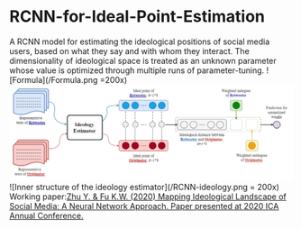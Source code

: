 # RCNN-for-Ideal-Point-Estimation
A RCNN model for estimating the ideological positions of social media users, based on what they say and with whom they interact. The dimensionality of ideological space is treated as an unknown parameter whose value is optimized through multiple runs of parameter-tuning.
![Formula](/Formula.png =200x)
![General framework](/general_framework.png)
![Inner structure of the ideology estimator](/RCNN-ideology.png = 200x)
Working paper:[Zhu Y. & Fu K.W. (2020) Mapping Ideological Landscape of Social Media: A Neural Network Approach. Paper presented at 2020 ICA Annual Conference.](/Yuner%20Zhu%20&%20KW%20FU_Mapping_Ideology_Lanscape.pdf)
